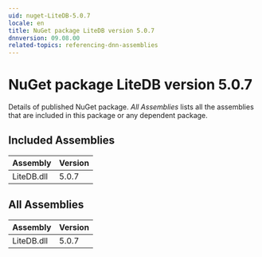 ```yaml
---
uid: nuget-LiteDB-5.0.7
locale: en
title: NuGet package LiteDB version 5.0.7
dnnversion: 09.08.00
related-topics: referencing-dnn-assemblies
---
```


# NuGet package LiteDB version 5.0.7
Details of published NuGet package.
*All Assemblies* lists all the assemblies that are included in this package or any dependent package.

## Included Assemblies

|Assembly|Version|
|---|---|
|LiteDB.dll|5.0.7|

## All Assemblies

|Assembly|Version|
|---|---|
|LiteDB.dll|5.0.7|

